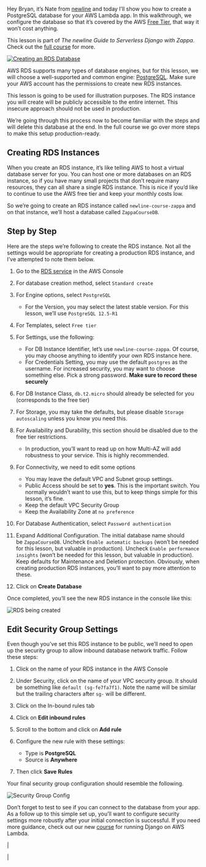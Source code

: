 Hey Bryan, it’s Nate from [newline](https://fd338.infusion-links.com/api/v1/click/6626750413275136/5065786733756416) and today I’ll show you how to create a PostgreSQL database for your AWS Lambda app. In this walkthrough, we configure the database so that it’s covered by the AWS [Free Tier](https://fd338.infusion-links.com/api/v1/click/5815833194790912/5065786733756416), that way it won’t cost anything.

This lesson is part of *The newline Guide to Serverless Django with Zappa*. Check out the [full course](https://fd338.infusion-links.com/api/v1/click/5173837925056512/5065786733756416) for more.

[![Creating an RDS Database](https://ci6.googleusercontent.com/proxy/CelabduVwxbC_KisebBZFQw1QNagrv6ChEMDyJfT3UThp4ye9KQ9fakGFG7jZOKjvDoCU3p7jQDNnZ1BcRzlOSRFQiQ782DHLuWLC4osT9DLUL_8PxLFYpY5ZAG8ZxhABoSBRQF_XkNXMFG-K18Tg-3ZH6lxWBKgv7LgZoHEbqeg3nKFJc8dP9Jg8cuFnoxY300V_3LFiOfPNQ=s0-d-e1-ft#http://email-assets.fullstack.io.s3-website-us-east-1.amazonaws.com/assets/zappa/2021-06-06-postgresql-database-lambda/aws_console.jpg)](https://fd338.infusion-links.com/api/v1/click/5425192912683008/5065786733756416)

AWS RDS supports many types of database engines, but for this lesson, we will choose a well-supported and common engine: [PostgreSQL](https://fd338.infusion-links.com/api/v1/click/5454475584471040/5065786733756416). Make sure your AWS account has the permissions to create new RDS instances.

This lesson is going to be used for illustration purposes. The RDS instance you will create will be publicly accessible to the entire internet. This insecure approach should not be used in production.

We’re going through this process now to become familiar with the steps and will delete this database at the end. In the full course we go over more steps to make this setup production-ready.

Creating RDS Instances
----------------------

When you create an RDS instance, it’s like telling AWS to host a virtual database server for you. You can host one or more databases on an RDS instance, so if you have many small projects that don’t require many resources, they can all share a single RDS instance. This is nice if you’d like to continue to use the AWS free tier and keep your monthly costs low.

So we’re going to create an RDS instance called `newline-course-zappa` and on that instance, we’ll host a database called `ZappaCourseDB`.

Step by Step
------------

Here are the steps we’re following to create the RDS instance. Not all the settings would be appropriate for creating a production RDS instance, and I’ve attempted to note them below.

1.  Go to the [RDS service](https://fd338.infusion-links.com/api/v1/click/6629172678361088/5065786733756416) in the AWS Console
2.  For database creation method, select `Standard create`
3.  For Engine options, select `PostgreSQL`

    -   For the Version, you may select the latest stable version. For this lesson, we’ll use `PostgreSQL 12.5-R1`

4.  For Templates, select `Free tier`
5.  For Settings, use the following:

    -   For DB Instance Identifier, let’s use `newline-course-zappa`. Of course, you may choose anything to identify your own RDS instance here.
    -   For Credentials Setting, you may use the default `postgres` as the username. For increased security, you may want to choose something else. Pick a strong password. **Make sure to record these securely**

6.  For DB Instance Class, `db.t2.micro` should already be selected for you (corresponds to the free tier)
7.  For Storage, you may take the defaults, but please disable `Storage autoscaling` unless you know you need this.
8.  For Availability and Durability, this section should be disabled due to the free tier restrictions.

    -   In production, you’ll want to read up on how Multi-AZ will add robustness to your service. This is highly recommended.

9.  For Connectivity, we need to edit some options

    -   You may leave the default VPC and Subnet group settings.
    -   Public Access should be set to **yes**. This is the important switch. You normally wouldn’t want to use this, but to keep things simple for this lesson, it’s fine.
    -   Keep the default VPC Security Group
    -   Keep the Availability Zone at `no preference`

10. For Database Authentication, select `Password authentication`
11. Expand Additional Configuration. The initial database name should be `ZappaCourseDB`. Uncheck `Enable automatic backups` (won’t be needed for this lesson, but valuable in production). Uncheck `Enable performance insights` (won’t be needed for this lesson, but valuable in production). Keep defaults for Maintenance and Deletion protection. Obviously, when creating production RDS instances, you’ll want to pay more attention to these.
12. Click on **Create Database**

Once completed, you’ll see the new RDS instance in the console like this:

![RDS being created](https://ci4.googleusercontent.com/proxy/YEbv4R9srQQx384nbIaasWyR1rk8ssc492TjxhZjMBGZ00SwtZDX6fyuy2xduf5Q1wBgrxnnz5W2PEPEHSOvTKCH_o2YiyeWwinRFxYf8hiM1KFKLCyNJ-rLItJTwPdtegkNKd9j_S6-3eE1215Ch_oyiK1aPorYUoJooAHDqxPY25ThkQpL462lUNDsKuch1rWz1RqnNlBe4P1rhw=s0-d-e1-ft#http://email-assets.fullstack.io.s3-website-us-east-1.amazonaws.com/assets/zappa/2021-06-06-postgresql-database-lambda/0_rds_instance.jpg)

Edit Security Group Settings
----------------------------

Even though you’ve set this RDS instance to be public, we’ll need to open up the security group to allow inbound database network traffic. Follow these steps:

1.  Click on the name of your RDS instance in the AWS Console
2.  Under Security, click on the name of your VPC security group. It should be something like `default (sg-fe7fa7f1)`. Note the name will be similar but the trailing characters after `sg-` will be different.
3.  Click on the In-bound rules tab
4.  Click on **Edit inbound rules**
5.  Scroll to the bottom and click on **Add rule**
6.  Configure the new rule with these settings:

    -   Type is **PostgreSQL**
    -   Source is **Anywhere**

7.  Then click **Save Rules**

Your final security group configuration should resemble the following.

![Security Group Config](https://ci5.googleusercontent.com/proxy/2RZD4Sfapi-I-y2OHUDztkWfvm78sYdmmXuwTiTxrBLpEa0Hu8rO4a4moLFK3oE2tyj-6g44rUZ1nC2t7TH89codjRFzRIOAfN3_SARSHF3coOsnkR6alRJait5L9jn1wi8W8EnH-_pIKWyI2wRY7HrIGFGAkADm-GLRoynrnLLeIwBv9avBTX2VNrlHrmgbXPqiCJtaFIHxS1vUZPGBMg=s0-d-e1-ft#http://email-assets.fullstack.io.s3-website-us-east-1.amazonaws.com/assets/zappa/2021-06-06-postgresql-database-lambda/security_settings.jpg)

Don’t forget to test to see if you can connect to the database from your app. As a follow up to this simple set up, you’ll want to configure security settings more robustly after your initial connection is successful. If you need more guidance, check out our new [course](https://fd338.infusion-links.com/api/v1/click/5459211188568064/5065786733756416) for running Django on AWS Lambda.

|

|
